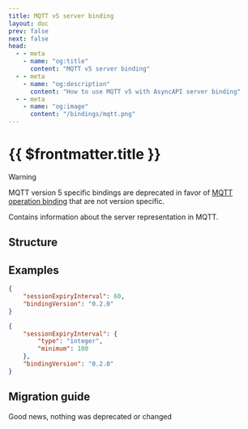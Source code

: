 ```yaml
---
title: MQTT v5 server binding
layout: doc
prev: false
next: false
head:
  - - meta
    - name: "og:title"
      content: "MQTT v5 server binding"
  - - meta
    - name: "og:description"
      content: "How to use MQTT v5 with AsyncAPI server binding"
  - - meta
    - name: "og:image"
      content: "/bindings/mqtt.png"
---
```


# {{ $frontmatter.title }}

> [!WARNING]
> MQTT version 5 specific bindings are deprecated in favor of [MQTT operation binding](../../../mqtt/0.2.0/server) that are not version specific.

Contains information about the server representation in MQTT.

## Structure

<Json url="/bindings/mqtt5-server.0.2.0.json" />

## Examples

```json
{
    "sessionExpiryInterval": 60,
    "bindingVersion": "0.2.0"
}
```

```json
{
    "sessionExpiryInterval": {
        "type": "integer",
        "minimum": 100
    },
    "bindingVersion": "0.2.0"
}
```

## Migration guide

Good news, nothing was deprecated or changed